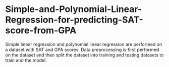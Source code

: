 # Simple-and-Polynomial-Linear-Regression-for-predicting-SAT-score-from-GPA

Simple linear regression and polynomial linear regression are performed on a dataset with SAT and GPA scores. Data preprocessing is first performed on the dataset and then split the dataset into training and testing datasets to train and the model.
